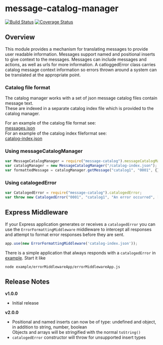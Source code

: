 # message-catalog-manager
[![Build Status](https://travis-ci.org/IBM/message-catalog-manager.svg)](https://travis-ci.org/IBM/message-catalog-manager)
[![Coverage Status](https://coveralls.io/repos/github/IBM/message-catalog-manager/badge.svg?branch=master)](https://coveralls.io/github/IBM/message-catalog-manager?branch=master)

## Overview

This module provides a mechanism for translating messages to provide user readable information. Messages support named and positional inserts to give context to the messages. Messages can include messages and actions, as well as urls for more information. A catloggedError class carries catalog message context information so errors thrown around a system can be translated at the appropriate point.

### Catalog file format
The catalog manager works with a set of json message catalog files contain message text.  
These are indexed in a separate catalog index file which is provided to the catalog manager.  

For an example of the catalog file format see:  
[messages.json](test/catalogs/example/messages.json)  
For an example of the catalog index fileformat see:  
[catalog-index.json](test/catalogs/example/index.js)  

### Using messageCatalogManager
```js
var MessageCatalogManager = require("message-catalog").messageCatalogManager;
var catalogManager = new MessageCatalogManager("/catalog-index.json");
var formattedMessage = catalogManager.getMessage("catalog1", "0001", {}, ["myapp"]);
```

### Using catalogedError
```js
var CatalogedError = require("message-catalog").catalogedError;
var throw new CatalogedError("0001", "catalog1", "An error occurred", ["myapp"]);
```

## Express Middleware

If your Express application generates or receives a `catalogedError` you can use the `ErrorFormattingMiddleware` middleware to intercept all responses and attempt to format error responses before they are sent.

```js
app.use(new ErrorFormattingMiddleware('catalog-index.json'));
```

There is a simple application that always responds with a `catalogedError` in [example](/example). Start it like 
```
node example/errorMiddlewareApp/errorMiddlewareApp.js
```

## Release Notes

**v1.0.0**  

- Initial release

**v2.0.0**

- Positional and named inserts can now be of type: undefined and object, in addition to string, number, boolean  
  Objects and arrays will be stringified with the normal `toString()` 
- `catalogedError` constructor will throw for unsupported insert types
